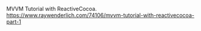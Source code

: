 MVVM Tutorial with ReactiveCocoa.
https://www.raywenderlich.com/74106/mvvm-tutorial-with-reactivecocoa-part-1